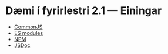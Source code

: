 # Dæmi í fyrirlestri 2.1 — Einingar

* [CommonJS](01.commonjs/)
* [ES modules](02.es-modules/)
* [NPM](03.npm/)
* [JSDoc](04.jsdoc/)
